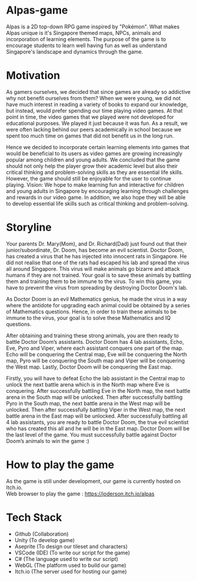 # Alpas-game
Alpas is a 2D top-down RPG game inspired by "Pokémon". What makes Alpas unique is it's Singapore themed maps, NPCs, animals and incorporation of learning elements. The purpose of the game is to encourage students to learn well having fun as well as understand Singapore's landscape and dynamics through the game.

# Motivation
As gamers ourselves, we decided that since games are already so addictive why not benefit ourselves from them? When we were young, we did not have much interest in reading a variety of books to expand our knowledge, but instead, would prefer spending our time playing video games. At that point in time, the video games that we played were not developed for educational purposes. We played it just because it was fun. As a result, we were often lacking behind our peers academically in school because we spent too much time on games that did not benefit us in the long run. 

Hence we decided to incorporate certain learning elements into games that would be beneficial to its users as video games are growing increasingly popular among children and young adults. We concluded that the game should not only help the player grow their academic level but also their critical thinking and problem-solving skills as they are essential life skills. However, the game should still be enjoyable for the user to continue playing.
Vision:
We hope to make learning fun and interactive for children and young adults in Singapore by encouraging learning through challenges and rewards in our video game. In addition, we also hope they will be able to develop essential life skills such as critical thinking and problem-solving.

# Storyline
Your parents Dr. Mary(Mom), and Dr. Richard(Dad) just found out that their junior/subordinate, Dr. Doom, has become an evil scientist. Doctor Doom, has created a virus that he has injected into innocent rats in Singapore. He did not realise that one of the rats had escaped his lab and spread the virus all around Singapore. This virus will make animals go bizarre and attack humans if they are not trained. Your goal is to save these animals by battling them and training them to be immune to the virus. To win this game, you have to prevent the virus from spreading by destroying Doctor Doom's lab.

As Doctor Doom is an evil Mathematics genius, he made the virus in a way where the antidote for upgrading each animal could be obtained by a series of Mathematics questions. Hence, in order to train these animals to be immune to the virus, your goal is to solve these Mathematics and IQ questions.

After obtaining and training these strong animals, you are then ready to battle Doctor Doom’s assistants. Doctor Doom has 4 lab assistants, Echo, Eve, Pyro and Viper, where each assistant conquers one part of the map. Echo will be conquering the Central map, Eve will be conquering the North map, Pyro will be conquering the South map and Viper will be conquering the West map. Lastly, Doctor Doom will be conquering the East map. 

Firstly, you will have to defeat Echo the lab assistant in the Central map to unlock the next battle arena which is in the North map where Eve is conquering. After successfully battling Eve in the North map, the next battle arena in the South map will be unlocked. Then after successfully battling Pyro in the South map, the next battle arena in the West map will be unlocked. Then after successfully battling Viper in the West map, the next battle arena in the East map will be unlocked. After successfully battling all 4 lab assistants, you are ready to battle Doctor Doom, the true evil scientist who has created this all and he will be in the East map. Doctor Doom will be the last level of the game. You must successfully battle against Doctor Doom’s animals to win the game :)

# How to play the game
As the game is still under development, our game is currently hosted on Itch.io. <br />
Web browser to play the game :  https://joderson.itch.io/alpas

# Tech Stack
* Github (Collaboration)
* Unity (To develop game)
* Aseprite (To design our tileset and characters)
* VSCode (IDE) (To write our script for the game)
* C# (The language used to write our script)
* WebGL (The platform used to build our game)
* Itch.io (The server used for hosting our game)

